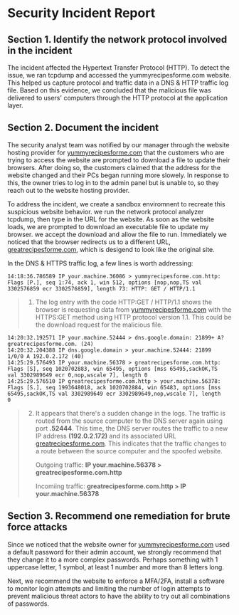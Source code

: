 # Security Incident Report

## Section 1. Identify the network protocol involved in the incident  

The incident affected the Hypertext Transfer Protocol (HTTP). To detect the issue, we ran tcpdump and accessed the yummyrecipesforme.com website. This helped us capture protocol and traffic data in a DNS & HTTP traffic log file. Based on this evidence, we concluded that the malicious file was delivered to users' computers through the HTTP protocol at the application layer.

## Section 2. Document the incident  

The security analyst team was notified by our manager through the website hosting provider for [yummyrecipesforme.com](https://yummyrecipesforme.com) that the customers who are trying to access the website are prompted to download a file to update their browsers.
After doing so, the customers claimed that the address for the website changed and their PCs began running more slowely. In response to this, the owner tries to log in to the admin panel but is unable to, so they reach out to the website hosting provider.

To address the incident, we create a sandbox enviromnent to recreate this suspicious website behavior. we run the network protocol analyzer tcpdump, then type in the URL for the website.
As soon as the website loads, we are prompted to download an executable file to update my browser. we accept the download and allow the file to run. Immediately we noticed that the browser redirects us to a different URL, [greatrecipesforme.com](https://greatrecipesforme.com), which is desigend to look like the original site.

In the DNS & HTTPS traffic log, a few lines is worth addressing:  

```
14:18:36.786589 IP your.machine.36086 > yummyrecipesforme.com.http:
Flags [P.], seq 1:74, ack 1, win 512, options [nop,nop,TS val
3302576859 ecr 3302576859], length 73: HTTP: GET / HTTP/1.1
```
> 1. The log entry with the code HTTP:GET / HTTP/1.1 shows the browser is requesting data from [yummyrecipesforme.com](https://yummyrecipesforme.com) with the HTTPS:GET method using HTTP protocol version 1.1.
> This could be the download request for the malicious file.

```
14:20:32.192571 IP your.machine.52444 > dns.google.domain: 21899+ A?
greatrecipesforme.com. (24)
14:20:32.204388 IP dns.google.domain > your.machine.52444: 21899
1/0/0 A 192.0.2.172 (40)
14:25:29.576493 IP your.machine.56378 > greatrecipesforme.com.http:
Flags [S], seq 1020702883, win 65495, options [mss 65495,sackOK,TS
val 3302989649 ecr 0,nop,wscale 7], length 0
14:25:29.576510 IP greatrecipesforme.com.http > your.machine.56378:
Flags [S.], seq 1993648018, ack 1020702884, win 65483, options [mss
65495,sackOK,TS val 3302989649 ecr 3302989649,nop,wscale 7], length
0
```

> 2. It appears that there's a sudden change in the logs. The traffic is routed from the source computer to the DNS server again using port **.52444**.
> This time, the DNS server routes the traffic to a new IP address **(192.0.2.172)** and its associated URL [greatrecipesforme.com](https://greatrecipesforme.com).
> This indicates that the traffic changes to a route between the source computer and the spoofed website. 
>  
>    Outgoing traffic: **IP your.machine.56378 > greatrecipesforme.com.http**
> 
>    Incomiing traffic: **greatrecipesforme.com.http > IP your.machine.56378**


## Section 3. Recommend one remediation for brute force attacks  

Since we noticed that the website owner for [yummyrecipesforme.com](https://yummyrecipesforme.com) used a default password for their admin account, we strongly recommend that they change it to a more complex passwords.
Perhaps something with 1 uppercase letter, 1 symbol, at least 1 number and more than 8 letters long.  

Next, we recommend the website to enforce a MFA/2FA, install a software to monitor login attempts and limiting the number of login attempts to prevent malicious threat actors to have the ability to try out all combinations of passwords.

